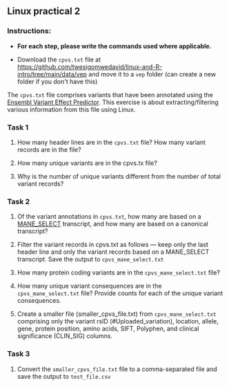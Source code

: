 ## Linux practical 2

### Instructions:

- **For each step, please write the commands used where applicable.** 

- Download the ``cpvs.txt`` file at https://github.com/twesigomwedavid/linux-and-R-intro/tree/main/data/vep and move it to a ``vep`` folder (can create a new folder if you don't have this)

The ``cpvs.txt`` file comprises variants that have been annotated using the [Ensembl Variant Effect Predictor](https://www.ensembl.org/info/docs/tools/vep/index.html). This exercise is about extracting/filtering various information from this file using Linux. 

### Task 1

1. How many header lines are in the ``cpvs.txt`` file? How many variant records are in the file?

2. How many unique variants are in the cpvs.tx file? 

3. Why is the number of unique variants different from the number of total variant records?


### Task 2

1. Of the variant annotations in ``cpvs.txt``, how many are based on a [MANE_SELECT](https://www.ncbi.nlm.nih.gov/refseq/MANE/) transcript, and how many are based on a canonical transcript?   

2. Filter the variant records in cpvs.txt as follows — keep only the last header line and only the variant records based on a MANE_SELECT transcript. Save the output to ``cpvs_mane_select.txt``

3. How many protein coding variants are in the ``cpvs_mane_select.txt`` file?

5. How many unique variant consequences are in the ``cpvs_mane_select.txt`` file? Provide counts for each of the unique variant consequences. 

4. Create a smaller file (smaller_cpvs_file.txt) from ``cpvs_mane_select.txt`` comprising only the variant rsID (#Uploaded_variation), location, allele, gene, protein position, amino acids, SIFT, Polyphen, and clinical significance (CLIN_SIG) columns. 


### Task 3

1. Convert the ``smaller_cpvs_file.txt`` file to a comma-separated file and save the output to ``test_file.csv``

